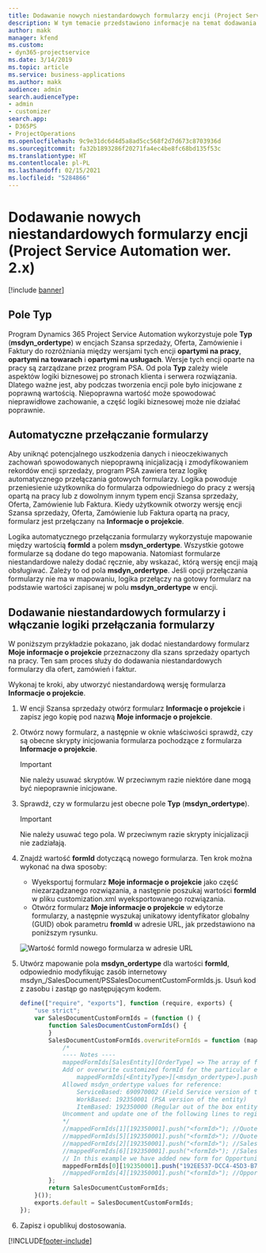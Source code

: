 ```yaml
---
title: Dodawanie nowych niestandardowych formularzy encji (Project Service Automation wer. 2.x)
description: W tym temacie przedstawiono informacje na temat dodawania niestandardowych formularzy encji szans sprzedaży, ofert, zamówień lub faktur w programie Dynamics 365 Project Service Automation w wersji 2.x.
author: makk
manager: kfend
ms.custom:
- dyn365-projectservice
ms.date: 3/14/2019
ms.topic: article
ms.service: business-applications
ms.author: makk
audience: admin
search.audienceType:
- admin
- customizer
search.app:
- D365PS
- ProjectOperations
ms.openlocfilehash: 9c9e31dc6d4d5a8ad5cc568f2d7d673c8703936d
ms.sourcegitcommit: fa32b1893286f20271fa4ec4be8fc68bd135f53c
ms.translationtype: HT
ms.contentlocale: pl-PL
ms.lasthandoff: 02/15/2021
ms.locfileid: "5284866"
---
```

# <a name="add-new-custom-entity-forms-project-service-automation-2x"></a>Dodawanie nowych niestandardowych formularzy encji (Project Service Automation wer. 2.x)

[!include [banner](../../includes/psa-now-project-operations.md)]

## <a name="type-field"></a>Pole Typ 

Program Dynamics 365 Project Service Automation wykorzystuje pole **Typ** (**msdyn\_ordertype**) w encjach Szansa sprzedaży, Oferta, Zamówienie i Faktury do rozróżniania między wersjami tych encji **opartymi na pracy**, **opartymi na towarach** i **opartymi na usługach**. Wersje tych encji oparte na pracy są zarządzane przez program PSA. Od pola **Typ** zależy wiele aspektów logiki biznesowej po stronach klienta i serwera rozwiązania. Dlatego ważne jest, aby podczas tworzenia encji pole było inicjowane z poprawną wartością. Niepoprawna wartość może spowodować nieprawidłowe zachowanie, a część logiki biznesowej może nie działać poprawnie.

## <a name="automatic-form-switching"></a>Automatyczne przełączanie formularzy

Aby uniknąć potencjalnego uszkodzenia danych i nieoczekiwanych zachowań spowodowanych niepoprawną inicjalizacją i zmodyfikowaniem rekordów encji sprzedaży, program PSA zawiera teraz logikę automatycznego przełączania gotowych formularzy. Logika powoduje przeniesienie użytkownika do formularza odpowiedniego do pracy z wersją opartą na pracy lub z dowolnym innym typem encji Szansa sprzedaży, Oferta, Zamówienie lub Faktura. Kiedy użytkownik otworzy wersję encji Szansa sprzedaży, Oferta, Zamówienie lub Faktura opartą na pracy, formularz jest przełączany na **Informacje o projekcie**.

Logika automatycznego przełączania formularzy wykorzystuje mapowanie między wartością **formId** a polem **msdyn\_ordertype**. Wszystkie gotowe formularze są dodane do tego mapowania. Natomiast formularze niestandardowe należy dodać ręcznie, aby wskazać, którą wersję encji mają obsługiwać. Zależy to od pola **msdyn\_ordertype**. Jeśli opcji przełączania formularzy nie ma w mapowaniu, logika przełączy na gotowy formularz na podstawie wartości zapisanej w polu **msdyn\_ordertype** w encji.

## <a name="add-custom-forms-and-turn-on-the-form-switching-logic"></a>Dodawanie niestandardowych formularzy i włączanie logiki przełączania formularzy

W poniższym przykładzie pokazano, jak dodać niestandardowy formularz **Moje informacje o projekcie** przeznaczony dla szans sprzedaży opartych na pracy. Ten sam proces służy do dodawania niestandardowych formularzy dla ofert, zamówień i faktur.

Wykonaj te kroki, aby utworzyć niestandardową wersję formularza **Informacje o projekcie**.

1. W encji Szansa sprzedaży otwórz formularz **Informacje o projekcie** i zapisz jego kopię pod nazwą **Moje informacje o projekcie**.
2. Otwórz nowy formularz, a następnie w oknie właściwości sprawdź, czy są obecne skrypty inicjowania formularza pochodzące z formularza **Informacje o projekcie**. 

    > [!IMPORTANT]
    > Nie należy usuwać skryptów. W przeciwnym razie niektóre dane mogą być niepoprawnie inicjowane.

3. Sprawdź, czy w formularzu jest obecne pole **Typ** (**msdyn\_ordertype**). 

    > [!IMPORTANT]
    > Nie należy usuwać tego pola. W przeciwnym razie skrypty inicjalizacji nie zadziałają.

4. Znajdź wartość **formId** dotyczącą nowego formularza. Ten krok można wykonać na dwa sposoby:

    - Wyeksportuj formularz **Moje informacje o projekcie** jako część niezarządzanego rozwiązania, a następnie poszukaj wartości **formId** w pliku customization.xml wyeksportowanego rozwiązania.
    - Otwórz formularz **Moje informacje o projekcie** w edytorze formularzy, a następnie wyszukaj unikatowy identyfikator globalny (GUID) obok parametru **fromId** w adresie URL, jak przedstawiono na poniższym rysunku.

    ![Wartość formId nowego formularza w adresie URL](media/how-to-add-custom-forms-in-v2.0.png)

5. Utwórz mapowanie pola **msdyn\_ordertype** dla wartości **formId**, odpowiednio modyfikując zasób internetowy msdyn\_/SalesDocument/PSSalesDocumentCustomFormIds.js. Usuń kod z zasobu i zastąp go następującym kodem.

    ```javascript
    define(["require", "exports"], function (require, exports) {
        "use strict";
        var SalesDocumentCustomFormIds = (function () {
            function SalesDocumentCustomFormIds() {
            }
            SalesDocumentCustomFormIds.overwriteFormIds = function (mappedFormIds) {
                /*
                ---- Notes ----
                mappedFormIds[SalesEntity][OrderType] => The array of forms IDs that support particular entity and order type
                Add or overwrite customized formId for the particular entity and order type by calling:
                    mappedFormIds[<EntityType>][<msdyn_ordertype>].push("<formId>");
                Allowed msdyn_ordertype values for reference:
                    ServiceBased: 690970002 (Field Service version of the entity)
                    WorkBased: 192350001 (PSA version of the entity)
                    ItemBased: 192350000 (Regular out of the box entity)
                Uncomment and update one of the following lines to register custom PSA form for required entity:
                */      
                //mappedFormIds[1][192350001].push("<formId>"); //Quote
                //mappedFormIds[5][192350001].push("<formId>"); //Quote Line
                //mappedFormIds[2][192350001].push("<formId>"); //Sales Order
                //mappedFormIds[6][192350001].push("<formId>"); //Sales Order Line
                // In this example we have added new form for Opportunity
                mappedFormIds[0][192350001].push("192EE537-DCC4-45D3-B7AF-EA694B9113D2"); //Opportunity
                //mappedFormIds[4][192350001].push("<formId>"); //Opportunity Line
            };
            return SalesDocumentCustomFormIds;
        }());
        exports.default = SalesDocumentCustomFormIds;
    });
    ```

6. Zapisz i opublikuj dostosowania.


[!INCLUDE[footer-include](../../includes/footer-banner.md)]